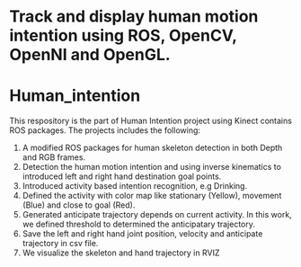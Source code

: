 Track and display human motion intention using ROS, OpenCV, OpenNI and OpenGL.
=======
# Human_intention
This respository is the part of Human Intention project using Kinect contains ROS packages. The projects includes the following:

1. A modified ROS packages for human skeleton detection in both Depth and RGB frames.
2. Detection the human motion intention and using inverse kinematics to introduced left and right hand destination goal points.
3. Introduced activity based intention recognition, e.g  Drinking.
4. Defined the activity with color map like stationary  (Yellow), movement (Blue) and close to goal (Red).
5. Generated anticipate trajectory depends on current activity. In this work, we defined threshold to determined the anticipatary trajectory.
6. Save the left and right hand joint position, velocity and anticipate trajectory in csv file.
7. We visualize the skeleton and hand trajectory in RVIZ


